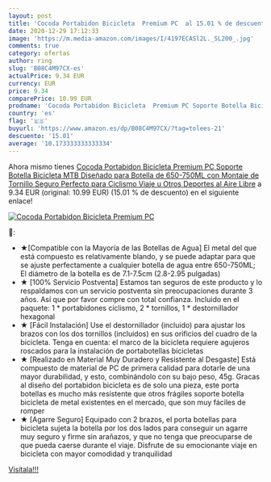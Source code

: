 ```yaml
---
layout: post
title: 'Cocoda Portabidon Bicicleta  Premium PC  al 15.01 % de descuento'
date: 2020-12-29 17:12:33
image: 'https://m.media-amazon.com/images/I/4197ECASl2L._SL200_.jpg'
comments: true
category: ofertas
author: ring
slug: 'B08C4M97CX-es'
actualPrice: 9.34 EUR
currency: EUR
price: 9.34
comparePrice: 10.99 EUR
prodname: 'Cocoda Portabidon Bicicleta  Premium PC Soporte Botella Bicicleta MTB Diseñado para Botella de 650-750ML con Montaje de Tornillo Seguro  Perfecto para Ciclismo  Viaje u Otros Deportes al Aire Libre'
country: 'es'
flag: '🇪🇸'
buyurl: 'https://www.amazon.es/dp/B08C4M97CX/?tag=tolees-21'
descuento: '15.01'
average: '10.173333333333334'
---
```


Ahora mismo tienes [Cocoda Portabidon Bicicleta  Premium PC Soporte Botella Bicicleta MTB Diseñado para Botella de 650-750ML con Montaje de Tornillo Seguro  Perfecto para Ciclismo  Viaje u Otros Deportes al Aire Libre](https://www.amazon.es/dp/B08C4M97CX/?tag=tolees-21) a 9.34 EUR (original: 10.99 EUR) (15.01 %  de descuento) en el siguiente enlace!

[![Cocoda Portabidon Bicicleta  Premium PC ](https://m.media-amazon.com/images/I/4197ECASl2L._SL200_.jpg)](https://www.amazon.es/dp/B08C4M97CX/?tag=tolees-21)

🔎:

- ★[Compatible con la Mayoría de las Botellas de Agua] El metal del que está compuesto es relativamente blando, y se puede adaptar para que se ajuste perfectamente a cualquier botella de agua entre 650-750ML; El diámetro de la botella es de 7.1-7.5cm (2.8-2.95 pulgadas)
- ★ [100% Servicio Postventa] Estamos tan seguros de este producto y lo respaldamos con un servicio postventa sin preocupaciones durante 3 años. Así que por favor compre con total confianza. Incluido en el paquete: 1 * portabidones ciclismo, 2 * tornillos, 1 * destornillador hexagonal
- ★ [Fácil Instalación] Use el destornillador (incluido) para ajustar los brazos con los dos tornillos (incluidos) en sus orificios del cuadro de la bicicleta. Tenga en cuenta: el marco de la bicicleta requiere agujeros roscados para la instalación de portabotellas bicicletas
- ★ [Realizado en Material Muy Duradero y Resistente al Desgaste] Está compuesto de material de PC de primera calidad para dotarle de una mayor durabilidad, y esto, combinándolo con su bajo peso, 45g. Gracas al diseño del portabidon bicicleta es de solo una pieza, este porta botellas es mucho más resistente que otros frágiles soporte botella bicicleta de metal existentes en el mercado, que son muy fáciles de romper
- ★ [Agarre Seguro] Equipado con 2 brazos, el porta botellas para bicicleta sujeta la botella por los dos lados para conseguir un agarre muy seguro y firme sin arañazos, y que no tenga que preocuparse de que pueda caerse durante el viaje. Disfrute de su emocionante viaje en bicicleta con mayor comodidad y tranquilidad

[Visítala!!!](https://www.amazon.es/dp/B08C4M97CX/?tag=tolees-21)
